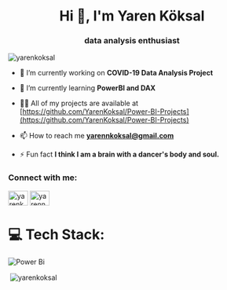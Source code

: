<h1 align="center">Hi 👋, I'm Yaren Köksal</h1>
<h3 align="center">data analysis enthusiast</h3>

<p align="left"> <img src="https://komarev.com/ghpvc/?username=yarenkoksal&label=Profile%20views&color=0e75b6&style=flat" alt="yarenkoksal" /> </p>

- 🔭 I’m currently working on **COVID-19 Data Analysis Project**

- 🌱 I’m currently learning **PowerBI and DAX**

- 👨‍💻 All of my projects are available at [https://github.com/YarenKoksal/Power-BI-Projects](https://github.com/YarenKoksal/Power-BI-Projects)

- 📫 How to reach me **yarennkoksal@gmail.com**

- ⚡ Fun fact **I think I am a brain with a dancer's body and soul.**

<h3 align="left">Connect with me:</h3>
<p align="left">
<a href="https://linkedin.com/in/yarenkoksal" target="blank"><img align="center" src="https://raw.githubusercontent.com/rahuldkjain/github-profile-readme-generator/master/src/images/icons/Social/linked-in-alt.svg" alt="yarenkoksal" height="30" width="40" /></a>
<a href="https://instagram.com/yarennkoksal" target="blank"><img align="center" src="https://raw.githubusercontent.com/rahuldkjain/github-profile-readme-generator/master/src/images/icons/Social/instagram.svg" alt="yarennkoksal" height="30" width="40" /></a>
</p>

# 💻 Tech Stack:
![Power Bi](https://img.shields.io/badge/power_bi-F2C811?style=for-the-badge&logo=powerbi&logoColor=black)


<p>&nbsp;<img align="center" src="https://github-readme-stats.vercel.app/api?username=yarenkoksal&show_icons=true&locale=en" alt="yarenkoksal" /></p>




